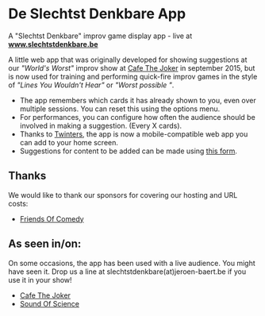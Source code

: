 # De Slechtst Denkbare App
A "Slechtst Denkbare" improv game display app - live at **www.slechtstdenkbare.be**

A little web app that was originally developed for showing suggestions at our _"World's Worst"_ improv show at [Cafe The Joker](http://www.cafethejoker.be/) in september 2015, but is now used for training and performing quick-fire improv games in the style of _"Lines You Wouldn't Hear"_ or _"Worst possible <profession>"_. 

* The app remembers which cards it has already shown to you, even over multiple sessions. You can reset this using the options menu.
* For performances, you can configure how often the audience should be involved in making a suggestion. (Every X cards).
* Thanks to [Twinters](https://github.com/twinters), the app is now a mobile-compatible web app you can add to your home screen.
* Suggestions for content to be added can be made using [this form](https://docs.google.com/forms/d/e/1FAIpQLSfMRoif8uh3CGwaXHmuRLflB6kYLQpwFVQp2WVeE8Y7cgVW3A/viewform).

## Thanks
We would like to thank our sponsors for covering our hosting and URL costs:
* [Friends Of Comedy](https://friendsofcomedy.webs.com/)

## As seen in/on:
On some occasions, the app has been used with a live audience. You might have seen it. Drop us a line at slechtstdenkbare(at)jeroen-baert.be if you use it in your show!
* [Cafe The Joker](http://www.cafethejoker.be/)
* [Sound Of Science](http://www.soundofscience.be)
